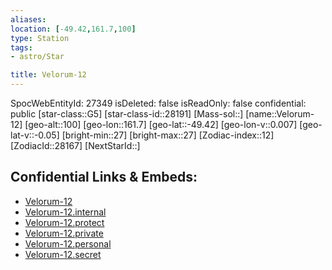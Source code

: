 ```yaml
---
aliases: 
location: [-49.42,161.7,100]
type: Station
tags:
- astro/Star

title: Velorum-12
---
```

SpocWebEntityId: 27349
isDeleted: false
isReadOnly: false
confidential: public
[star-class::G5]
[star-class-id::28191]
[Mass-sol::]
[name::Velorum-12]
[geo-alt::100]
[geo-lon::161.7]
[geo-lat::-49.42]
[geo-lon-v::0.007]
[geo-lat-v::-0.05]
[bright-min::27]
[bright-max::27]
[Zodiac-index::12]
[ZodiacId::28167]
[NextStarId::]



## Confidential Links & Embeds: 
- [Velorum-12](../../../_public/astro/Star/Velorum-12.md) 
- [Velorum-12.internal](../../../_internal/astro/Star/Velorum-12.internal.md) 
- [Velorum-12.protect](../../../_protect/astro/Star/Velorum-12.protect.md) 
- [Velorum-12.private](../../../_private/astro/Star/Velorum-12.private.md) 
- [Velorum-12.personal](../../../_personal/astro/Star/Velorum-12.personal.md) 
- [Velorum-12.secret](../../../_secret/astro/Star/Velorum-12.secret.md) 
